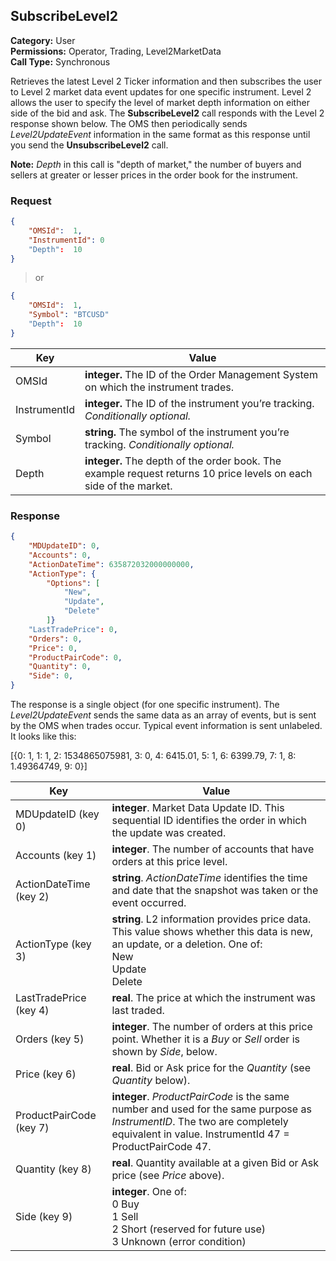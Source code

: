 ## SubscribeLevel2

**Category:** User<br />
**Permissions:** Operator, Trading, Level2MarketData<br />
**Call Type:** Synchronous

Retrieves the latest Level 2 Ticker information and then subscribes the user to Level 2 market data event updates for one specific instrument. Level 2 allows the user to specify the level of market depth information on either side of the bid and ask. The **SubscribeLevel2** call responds with the Level 2 response shown below. The OMS then periodically sends *Level2UpdateEvent* information in the same format as this response until you send the **UnsubscribeLevel2** call.

<aside class="notice"><strong>Note:</strong> <em>Depth</em> in this call is "depth of market," the number of buyers and sellers at greater or lesser prices in the order book for the instrument.</aside>

### Request

```json
{
	"OMSId":  1,
	"InstrumentId": 0
	"Depth":  10 
}
```

>or

```json
{
	"OMSId":  1,
	"Symbol": "BTCUSD"
	"Depth":  10 
}
```

| Key       | Value                                                        |
| ------------ | ------------------------------------------------------------ |
| OMSId        | **integer.** The ID of the Order Management System on which the instrument trades. |
| InstrumentId | **integer.** The ID of the instrument you’re tracking. *Conditionally optional.* |
| Symbol       | **string.** The symbol of the instrument you’re tracking. *Conditionally optional.* |
| Depth        | **integer.** The depth of the order book. The example request returns 10 price levels on each side of the market. |

### Response

```json
{
	"MDUpdateID": 0,
	"Accounts": 0,
	"ActionDateTime": 635872032000000000,
	"ActionType": {
		"Options": [
			"New",
			"Update",
			"Delete"
		]}
	"LastTradePrice": 0,
	"Orders": 0,
	"Price": 0,
	"ProductPairCode": 0,
	"Quantity": 0,
	"Side": 0,
}
```
The response is a single object (for one specific instrument). The *Level2UpdateEvent* sends the same data as an array of events, but is sent by the OMS when trades occur. Typical event information is sent unlabeled. It looks like this:

[{0: 1, 1: 1, 2: 1534865075981, 3: 0, 4: 6415.01, 5: 1, 6: 6399.79, 7: 1, 8: 1.49364749, 9: 0}]



| Key          | Value                                                        |
| --------------- | ------------------------------------------------------------ |
| MDUpdateID (key 0)      | **integer**. Market Data Update ID. This sequential ID identifies the order in which the update was created. |
| Accounts (key 1)       | **integer**. The number of accounts that have orders at this price level. |
| ActionDateTime (key 2)  | **string**. *ActionDateTime* identifies the time and date that the snapshot was taken or the event occurred. |
| ActionType (key 3)      | **string**. L2 information provides price data. This value shows whether this data is new, an update, or a deletion. One of:<br />New<br />Update<br />Delete |
| LastTradePrice (key 4)  | **real**. The price at which the instrument was last traded. |
| Orders (key 5)          | **integer**. The number of orders at this price point. Whether it is a *Buy* or *Sell* order is shown by *Side*, below. |
| Price (key 6)          | **real**. Bid or Ask price for the *Quantity* (see *Quantity* below). |
| ProductPairCode (key 7) | **integer**. *ProductPairCode* is the same number and used for the same purpose as *InstrumentID*. The two are completely equivalent in value. InstrumentId 47 = ProductPairCode 47. |
| Quantity (key 8)        | **real**. Quantity available at a given Bid or Ask price (see *Price* above). |
| Side (key 9)           | **integer**. One of:<br />0 Buy<br />1 Sell<br />2 Short (reserved for future use)<br />3 Unknown (error condition) |


